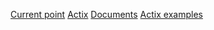 [Current point](https://www.lpalmieri.com/posts/2020-08-09-zero-to-production-3-how-to-bootstrap-a-new-rust-web-api-from-scratch/)
[Actix](https://actix.rs/)
[Documents](https://docs.rs/actix-web/4.0.1/actix_web/index.html)
[Actix examples](https://github.com/actix/examples)
